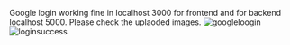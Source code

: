 Google login working fine in localhost 3000 for frontend and for backend localhost 5000.
Please check the uplaoded images.
![googleloogin](https://user-images.githubusercontent.com/25823640/206831804-5ea47b1a-cd64-4428-ac98-31e2f5ab517d.jpg)
![loginsuccess](https://user-images.githubusercontent.com/25823640/206831879-87daa428-c84a-4293-b874-353f16cceab4.jpg)


